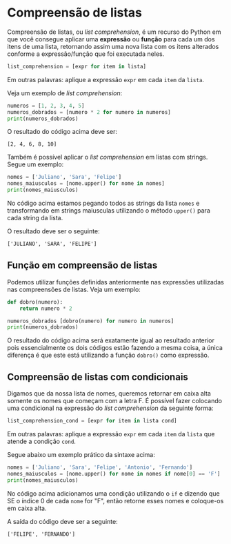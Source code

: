 # Compreensão de listas
Compreensão de listas, ou *list comprehension*, é um recurso do Python em que você consegue aplicar uma **expressão** ou **função** para cada um dos itens de uma lista, retornando assim uma nova lista com os itens alterados conforme a expressão/função que foi executada neles.

```python
list_comprehension = [expr for item in lista]
```
Em outras palavras: aplique a expressão `expr` em cada `item` da `lista`.

Veja um exemplo de *list comprehension*:

```python
numeros = [1, 2, 3, 4, 5]
numeros_dobrados = [numero * 2 for numero in numeros]
print(numeros_dobrados)
```
O resultado do código acima deve ser:

```plain text
[2, 4, 6, 8, 10]
```

Também é possível aplicar o *list comprehension* em listas com strings. Segue um exemplo:

```python
nomes = ['Juliano', 'Sara', 'Felipe']
nomes_maiusculos = [nome.upper() for nome in nomes]
print(nomes_maiusculos)
```
No código acima estamos pegando todos as strings da lista `nomes` e transformando em strings maiusculas utilizando o método `upper()` para cada string da lista.

O resultado deve ser o seguinte:
```txt
['JULIANO', 'SARA', 'FELIPE']
```


## Função em compreensão de listas
Podemos utilizar funções definidas anteriormente nas expressões utilizadas nas compreensões de listas. Veja um exemplo:

```python
def dobro(numero):
    return numero * 2

numeros_dobrados [dobro(numero) for numero in numeros]
print(numeros_dobrados)
```
O resultado do código acima será exatamente igual ao resultado anterior pois essencialmente os dois códigos estão fazendo a mesma coisa, a única diferença é que este está utilizando a função `dobro()` como expressão.

## Compreensão de listas com condicionais
Digamos que da nossa lista de nomes, queremos retornar em caixa alta somente os nomes que começam com a letra F. É possível fazer colocando uma condicional na expressão do *list comprehension* da seguinte forma:

```python
list_comprehension_cond = [expr for item in lista cond]
```
Em outras palavras: aplique a expressão `expr` em cada `item` da `lista` que atende a condição `cond`.

Segue abaixo um exemplo prático da sintaxe acima:

```python
nomes = ['Juliano', 'Sara', 'Felipe', 'Antonio', 'Fernando']
nomes_maiusculos = [nome.upper() for nome in nomes if nome[0] == 'F']
print(nomes_maiusculos)
```
No código acima adicionamos uma condição utilizando o `if` e dizendo que SE o índice 0 de cada `nome` for "F", então retorne esses nomes e coloque-os em caixa alta.

A saída do código deve ser a seguinte:

```txt
['FELIPE', 'FERNANDO']
```

